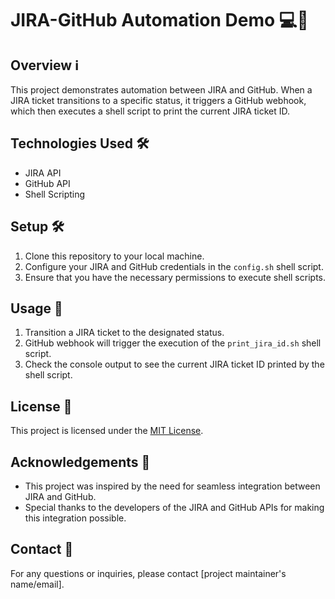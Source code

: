 # JIRA-GitHub Automation Demo 💻🔗

## Overview ℹ️

This project demonstrates automation between JIRA and GitHub. When a JIRA ticket transitions to a specific status, it triggers a GitHub webhook, which then executes a shell script to print the current JIRA ticket ID.

## Technologies Used 🛠️

- JIRA API
- GitHub API
- Shell Scripting

## Setup 🛠️

1. Clone this repository to your local machine.
2. Configure your JIRA and GitHub credentials in the `config.sh` shell script.
3. Ensure that you have the necessary permissions to execute shell scripts.

## Usage 🚀

1. Transition a JIRA ticket to the designated status.
2. GitHub webhook will trigger the execution of the `print_jira_id.sh` shell script.
3. Check the console output to see the current JIRA ticket ID printed by the shell script.


## License 📝

This project is licensed under the [MIT License](LICENSE).

## Acknowledgements 🙏

- This project was inspired by the need for seamless integration between JIRA and GitHub.
- Special thanks to the developers of the JIRA and GitHub APIs for making this integration possible.

## Contact 📧

For any questions or inquiries, please contact [project maintainer's name/email].